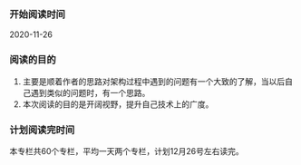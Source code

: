 ### 开始阅读时间

2020-11-26

### 阅读的目的

1. 主要是顺着作者的思路对架构过程中遇到的问题有一个大致的了解，当以后自己遇到类似的问题时，有一个思路。
2. 本次阅读的目的是开阔视野，提升自己技术上的广度。



### 计划阅读完时间

本专栏共60个专栏，平均一天两个专栏，计划12月26号左右读完。

